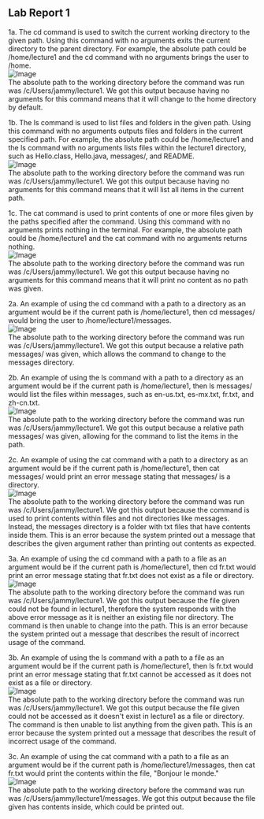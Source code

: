 ## Lab Report 1
1a. The cd command is used to switch the current working directory to the given path. Using this command with no arguments exits the current directory to the parent directory. For example, the absolute path could be /home/lecture1 and the cd command with no arguments brings the user to /home.  
![Image](1a.png)  
The absolute path to the working directory before the command was run was /c/Users/jammy/lecture1. We got this output because having no arguments for this command means that it will change to the home directory by default.  

1b. The ls command is used to list files and folders in the given path. Using this command with no arguments outputs files and folders in the current specified path. For example, the absolute path could be /home/lecture1 and the ls command with no arguments lists files within the lecture1 directory, such as Hello.class, Hello.java, messages/, and README.  
![Image](1b.png)  
The absolute path to the working directory before the command was run was /c/Users/jammy/lecture1. We got this output because having no arguments for this command means that it will list all items in the current path.  

1c. The cat command is used to print contents of one or more files given by the paths specified after the command. Using this command with no arguments prints nothing in the terminal. For example, the absolute path could be /home/lecture1 and the cat command with no arguments returns nothing.  
![Image](1c.png)  
The absolute path to the working directory before the command was run was /c/Users/jammy/lecture1. We got this output because having no arguments for this command means that it will print no content as no path was given.  

2a. An example of using the cd command with a path to a directory as an argument would be if the current path is /home/lecture1, then cd messages/ would bring the user to /home/lecture1/messages.  
![Image](2a.png)  
The absolute path to the working directory before the command was run was /c/Users/jammy/lecture1. We got this output because a relative path messages/ was given, which allows the command to change to the messages directory.  

2b. An example of using the ls command with a path to a directory as an argument would be if the current path is /home/lecture1, then ls messages/ would list the files within messages, such as en-us.txt, es-mx.txt, fr.txt, and zh-cn.txt.  
![Image](2b.png)  
The absolute path to the working directory before the command was run was /c/Users/jammy/lecture1. We got this output because a relative path messages/ was given, allowing for the command to list the items in the path.  

2c. An example of using the cat command with a path to a directory as an argument would be if the current path is /home/lecture1, then cat messages/ would print an error message stating that messages/ is a directory.  
![Image](2c.png)  
The absolute path to the working directory before the command was run was /c/Users/jammy/lecture1. We got this output because the command is used to print contents within files and not directories like messages. Instead, the messages directory is a folder with txt files that have contents inside them. This is an error because the system printed out a message that describes the given argument rather than printing out contents as expected.  

3a. An example of using the cd command with a path to a file as an argument would be if the current path is /home/lecture1, then cd fr.txt would print an error message stating that fr.txt does not exist as a file or directory.  
![Image](3a.png)  
The absolute path to the working directory before the command was run was /c/Users/jammy/lecture1. We got this output because the file given could not be found in lecture1, therefore the system responds with the above error message as it is neither an existing file nor directory. The command is then unable to change into the path. This is an error because the system printed out a message that describes the result of incorrect usage of the command.  

3b. An example of using the ls command with a path to a file as an argument would be if the current path is /home/lecture1, then ls fr.txt would print an error message stating that fr.txt cannot be accessed as it does not exist as a file or directory.  
![Image](3b.png)  
The absolute path to the working directory before the command was run was /c/Users/jammy/lecture1. We got this output because the file given could not be accessed as it doesn't exist in lecture1 as a file or directory. The command is then unable to list anything from the given path. This is an error because the system printed out a message that describes the result of incorrect usage of the command.  

3c. An example of using the cat command with a path to a file as an argument would be if the current path is /home/lecture1/messages, then cat fr.txt would print the contents within the file, "Bonjour le monde."  
![Image](3c.png)  
The absolute path to the working directory before the command was run was /c/Users/jammy/lecture1/messages. We got this output because the file given has contents inside, which could be printed out.
